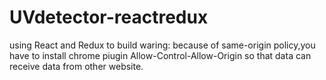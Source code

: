 # UVdetector-reactredux
using React and Redux to build
waring:
because of same-origin policy,you have to install chrome piugin Allow-Control-Allow-Origin so that data can receive data from other website. 

